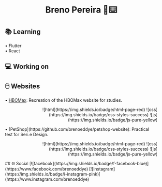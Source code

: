 <h1 align="center">Breno Pereira 👤⌨️</h1>

## 📚 Learning
• Flutter<br>
• React

## 💻 Working on

## 🖱️ Websites
• [HBOMax](https://github.com/brenoeddye/HBOMax): Recreation of the HBOMax website for studies.
<p align="right">
![html](https://img.shields.io/badge/html-page-red)
![css](https://img.shields.io/badge/css-styles-success)
![js](https://img.shields.io/badge/js-pure-yellow)<br>
</p>
• [PetShop](https://github.com/brenoeddye/petshop-website): Practical test for Seri.e Design.
<p align="right">
![html](https://img.shields.io/badge/html-page-red)
![css](https://img.shields.io/badge/css-styles-success)
![js](https://img.shields.io/badge/js-pure-yellow)<br>
</p>
## 🌐 Social
[![facebook](https://img.shields.io/badge/f-facebook-blue)](https://www.facebook.com/brenoeddye)
[![instagram](https://img.shields.io/badge/i-instagram-pink)](https://www.instagram.com/brenoeddye)

